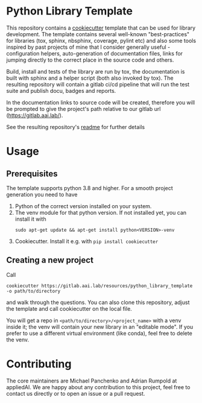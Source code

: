 # Python Library Template

This repository contains a [cookiecutter](https://github.com/cookiecutter/cookiecutter) template 
that can be used for library development. The template contains several well-known "best-practices" for libraries
 (tox, sphinx, nbsphinx, coverage, pylint etc) and also some tools 
inspired by past projects of mine that I consider generally useful - configuration helpers, 
auto-generation of documentation files, links for jumping directly to the correct place in the source code and others.

Build, install and tests of the library are run by tox, the documentation is built with sphinx and a
helper script (both also invoked by tox). The resulting repository will contain a gitlab ci/cd pipeline that will 
run the test suite and publish docu, badges and reports.

In the documentation links to source code will be created, therefore you will be prompted to give the project's 
path relative to our gitlab url (https://gitlab.aai.lab/).

See the resulting repository's [readme]({{cookiecutter.project_name}}/README-dev.md) for further details

# Usage

## Prerequisites

The template supports python 3.8 and higher. For a smooth project generation you need to have

1) Python of the correct version installed on your system.
2) The venv module for that python version. If not installed yet, you can install it with
    ```shell script
    sudo apt-get update && apt-get install python<VERSION>-venv
    ```
3) Cookiecutter. Install it e.g. with `pip install cookiecutter`


## Creating a new project

Call

```shell script
cookiecutter https://gitlab.aai.lab/resources/python_library_template -o path/to/directory
```

and walk through the questions. You can also clone this repository, adjust the template and call cookiecutter on
the local file.

You will get a repo in `<path/to/directory>/<project_name>` with a venv inside it; the venv will contain your new
library in an "editable mode".
If you prefer to use a different virtual environment (like conda), feel free to delete the venv. 


# Contributing
The core maintainers are Michael Panchenko and Adrian Rumpold at appliedAI.
We are happy about any contribution to this project, feel free to contact us directly or to open an issue or a pull request.